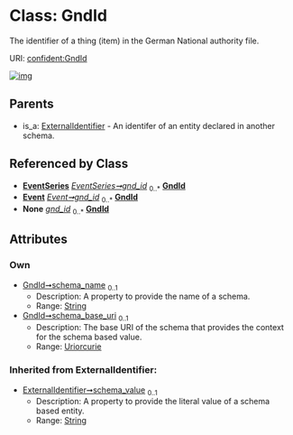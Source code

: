 
# Class: GndId


The identifier of a thing (item) in the German National authority file.

URI: [confident:GndId](https://raw.githubusercontent.com/TIBHannover/ConfIDent_schema/main/src/linkml/confident_schema.yaml#GndId)


[![img](https://yuml.me/diagram/nofunky;dir:TB/class/[EventSeries]++-%20gnd_id%200..*>[GndId&#124;schema_name:string%20%3F;schema_base_uri:uriorcurie%20%3F;schema_value(i):string%20%3F],[Event]++-%20gnd_id%200..*>[GndId],[EventSeries]++-%20gnd_id(i)%200..*>[GndId],[Event]++-%20gnd_id(i)%200..*>[GndId],[ExternalIdentifier]^-[GndId],[ExternalIdentifier],[EventSeries],[Event])](https://yuml.me/diagram/nofunky;dir:TB/class/[EventSeries]++-%20gnd_id%200..*>[GndId&#124;schema_name:string%20%3F;schema_base_uri:uriorcurie%20%3F;schema_value(i):string%20%3F],[Event]++-%20gnd_id%200..*>[GndId],[EventSeries]++-%20gnd_id(i)%200..*>[GndId],[Event]++-%20gnd_id(i)%200..*>[GndId],[ExternalIdentifier]^-[GndId],[ExternalIdentifier],[EventSeries],[Event])

## Parents

 *  is_a: [ExternalIdentifier](ExternalIdentifier.md) - An identifer of an entity declared in another schema.

## Referenced by Class

 *  **[EventSeries](EventSeries.md)** *[EventSeries➞gnd_id](EventSeries_gnd_id.md)*  <sub>0..\*</sub>  **[GndId](GndId.md)**
 *  **[Event](Event.md)** *[Event➞gnd_id](Event_gnd_id.md)*  <sub>0..\*</sub>  **[GndId](GndId.md)**
 *  **None** *[gnd_id](gnd_id.md)*  <sub>0..\*</sub>  **[GndId](GndId.md)**

## Attributes


### Own

 * [GndId➞schema_name](GndId_schema_name.md)  <sub>0..1</sub>
     * Description: A property to provide the name of a schema.
     * Range: [String](types/String.md)
 * [GndId➞schema_base_uri](GndId_schema_base_uri.md)  <sub>0..1</sub>
     * Description: The base URI of the schema that provides the context for the schema based value.
     * Range: [Uriorcurie](types/Uriorcurie.md)

### Inherited from ExternalIdentifier:

 * [ExternalIdentifier➞schema_value](ExternalIdentifier_schema_value.md)  <sub>0..1</sub>
     * Description: A property to provide the literal value of a schema based entity.
     * Range: [String](types/String.md)
